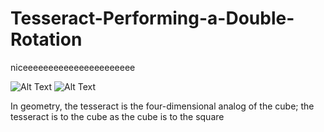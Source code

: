 # Tesseract-Performing-a-Double-Rotation
niceeeeeeeeeeeeeeeeeeeeee

![Alt Text](https://i.redd.it/v8xag6dzmnoz.gif) ![Alt Text](https://github.com/clementfranklin/Tesseract-Performing-a-Double-Rotation/blob/master/77xeq8h8ntoz.gif)

In geometry, the tesseract is the four-dimensional analog of the cube; the tesseract is to the cube as the cube is to the square


